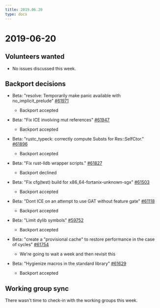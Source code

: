 ```yaml
---
title: 2019.06.20
type: docs
---
```

# 2019-06-20

## Volunteers wanted

- No issues discussed this week.

## Backport decisions

- Beta: "resolve: Temporarily make panic available with no_implicit_prelude" [#61971](https://github.com/rust-lang/rust/pull/61971)
  - Backport accepted
  
- Beta: "Fix ICE involving mut references" [#61947](https://github.com/rust-lang/rust/pull/61947)
  - Backport accepted
  
- Beta: "rustc_typeck: correctly compute Substs for Res::SelfCtor." [#61896](https://github.com/rust-lang/rust/pull/61896)
  - Backport accepted

- Beta: "Fix rust-lldb wrapper scripts." [#61827](https://github.com/rust-lang/rust/pull/61827)
  - Backport declined
  
- Beta: "Fix cfg(test) build for x86_64-fortanix-unknown-sgx" [#61503](https://github.com/rust-lang/rust/pull/61503)
  - Backport accepted
  
- Beta: "Dont ICE on an attempt to use GAT without feature gate" [#61118](https://github.com/rust-lang/rust/pull/61118)
  - Backport accepted
  
- Beta: "Limit dylib symbols" [#59752](https://github.com/rust-lang/rust/pull/59752)
  - Backport accepted
  
- Beta: "create a "provisional cache" to restore performance in the case of cycles" [#61754](https://github.com/rust-lang/rust/pull/61754)
  - We're going to wait a week and then revisit this
  
- Beta: "Hygienize macros in the standard library" [#61629](https://github.com/rust-lang/rust/pull/61629)
  - Backport accepted
  
## Working group sync

There wasn't time to check-in with the working groups this week.
